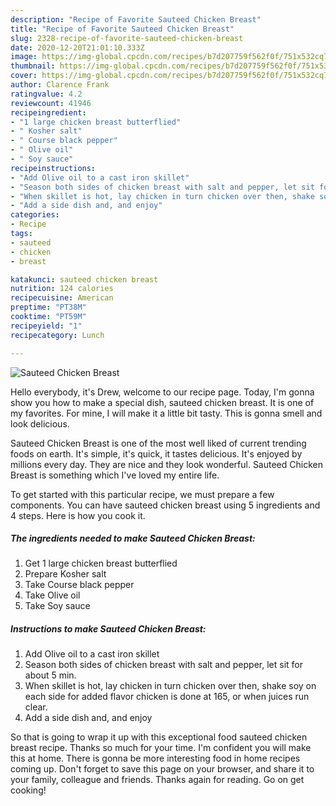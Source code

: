```yaml
---
description: "Recipe of Favorite Sauteed Chicken Breast"
title: "Recipe of Favorite Sauteed Chicken Breast"
slug: 2328-recipe-of-favorite-sauteed-chicken-breast
date: 2020-12-20T21:01:10.333Z
image: https://img-global.cpcdn.com/recipes/b7d207759f562f0f/751x532cq70/sauteed-chicken-breast-recipe-main-photo.jpg
thumbnail: https://img-global.cpcdn.com/recipes/b7d207759f562f0f/751x532cq70/sauteed-chicken-breast-recipe-main-photo.jpg
cover: https://img-global.cpcdn.com/recipes/b7d207759f562f0f/751x532cq70/sauteed-chicken-breast-recipe-main-photo.jpg
author: Clarence Frank
ratingvalue: 4.2
reviewcount: 41946
recipeingredient:
- "1 large chicken breast butterflied"
- " Kosher salt"
- " Course black pepper"
- " Olive oil"
- " Soy sauce"
recipeinstructions:
- "Add Olive oil to a cast iron skillet"
- "Season both sides of chicken breast with salt and pepper, let sit for about 5 min."
- "When skillet is hot, lay chicken in turn chicken over then, shake soy on each side for added flavor chicken is done at 165, or when juices run clear."
- "Add a side dish and, and enjoy"
categories:
- Recipe
tags:
- sauteed
- chicken
- breast

katakunci: sauteed chicken breast 
nutrition: 124 calories
recipecuisine: American
preptime: "PT38M"
cooktime: "PT59M"
recipeyield: "1"
recipecategory: Lunch

---
```



![Sauteed Chicken Breast](https://img-global.cpcdn.com/recipes/b7d207759f562f0f/751x532cq70/sauteed-chicken-breast-recipe-main-photo.jpg)

Hello everybody, it's Drew, welcome to our recipe page. Today, I'm gonna show you how to make a special dish, sauteed chicken breast. It is one of my favorites. For mine, I will make it a little bit tasty. This is gonna smell and look delicious.



Sauteed Chicken Breast is one of the most well liked of current trending foods on earth. It's simple, it's quick, it tastes delicious. It's enjoyed by millions every day. They are nice and they look wonderful. Sauteed Chicken Breast is something which I've loved my entire life.


To get started with this particular recipe, we must prepare a few components. You can have sauteed chicken breast using 5 ingredients and 4 steps. Here is how you cook it.

<!--inarticleads1-->

##### The ingredients needed to make Sauteed Chicken Breast:

1. Get 1 large chicken breast butterflied
1. Prepare  Kosher salt
1. Take  Course black pepper
1. Take  Olive oil
1. Take  Soy sauce




<!--inarticleads2-->

##### Instructions to make Sauteed Chicken Breast:

1. Add Olive oil to a cast iron skillet
1. Season both sides of chicken breast with salt and pepper, let sit for about 5 min.
1. When skillet is hot, lay chicken in turn chicken over then, shake soy on each side for added flavor chicken is done at 165, or when juices run clear.
1. Add a side dish and, and enjoy




So that is going to wrap it up with this exceptional food sauteed chicken breast recipe. Thanks so much for your time. I'm confident you will make this at home. There is gonna be more interesting food in home recipes coming up. Don't forget to save this page on your browser, and share it to your family, colleague and friends. Thanks again for reading. Go on get cooking!

